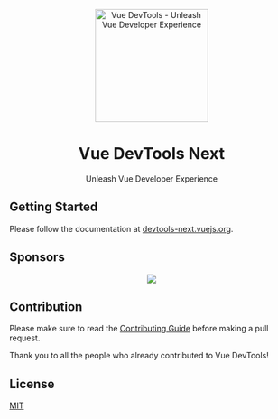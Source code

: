 <p align="center">
  <a href="https://github.com/vuejs/devtools-next">
    <img src="https://raw.githubusercontent.com/vuejs/devtools-next/main/docs/public/logo.svg" alt="Vue DevTools - Unleash Vue Developer Experience" width="200">
  </a>
  <br>
  <h1 align="center">Vue DevTools Next</h1>
  <p align="center">Unleash Vue Developer Experience</p>
</p>

## Getting Started

Please follow the documentation at [devtools-next.vuejs.org](https://devtools-next.vuejs.org).

## Sponsors

<p align="center">
  <a href="https://github.com/sponsors/webfansplz">
    <img src="https://cdn.jsdelivr.net/gh/webfansplz/sponsors/sponsors.wide.svg" />
  </a>
</p>

## Contribution

Please make sure to read the [Contributing Guide](https://devtools-next.vuejs.org/guide/contributing) before making a pull request.

Thank you to all the people who already contributed to Vue DevTools!

<!-- <a href="https://github.com/vuejs/devtools-next/graphs/contributors">
 <img src="https://contrib.rocks/image?repo=vuejs/devtools-next" />
</a> -->

## License

[MIT](./LICENSE)
